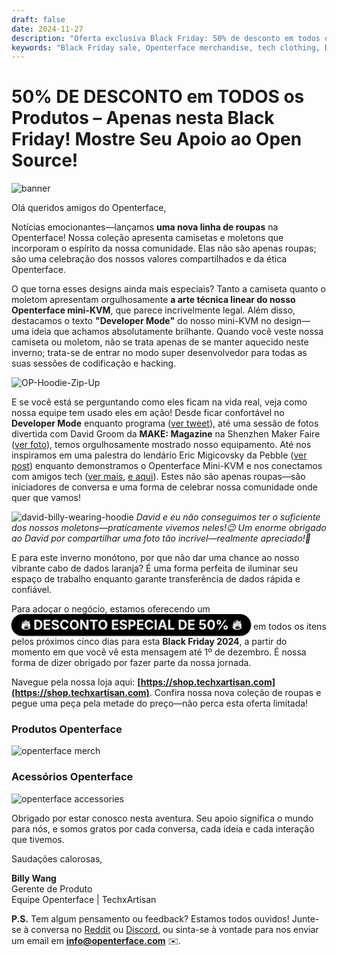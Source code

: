 ```yaml
---
draft: false
date: 2024-11-27
description: "Oferta exclusiva Black Friday: 50% de desconto em todos os produtos Openterface! Nova linha de roupas inspiradas em tecnologia com designs Mini-KVM, camisetas Developer Mode, moletons e cabos de dados laranja premium. Oferta limitada até 1º de dezembro."
keywords: "Black Friday sale, Openterface merchandise, tech clothing, Developer Mode hoodie, Mini-KVM design, tech apparel, orange data cable, tech fashion, open source merchandise, TechxArtisan shop, tech community, developer clothing, tech accessories, 50% discount, limited time offer"
---
```


# 50% DE DESCONTO em TODOS os Produtos – Apenas nesta Black Friday! Mostre Seu Apoio ao Open Source!

<style>
  .heartbeat-label {
    display: inline-block;
    background-color: #000000;
    color: white;
    font-size: 1.5em;
    font-weight: bold;
    padding: 5px 15px;
    border-radius: 25px;
    animation: heartbeat 1.6s infinite;
    text-align: center;
  }

  @keyframes heartbeat {
    0% { transform: scale(1); }
    30% { transform: scale(1.01); }
    60% { transform: scale(1); }
  }
</style>

![banner](../pic/241120-Black-Firday-poster-50.jpg)

Olá queridos amigos do Openterface,

Notícias emocionantes—lançamos **uma nova linha de roupas** na Openterface! Nossa coleção apresenta camisetas e moletons que incorporam o espírito da nossa comunidade. Elas não são apenas roupas; são uma celebração dos nossos valores compartilhados e da ética Openterface.

O que torna esses designs ainda mais especiais? Tanto a camiseta quanto o moletom apresentam orgulhosamente **a arte técnica linear do nosso Openterface mini-KVM**, que parece incrivelmente legal. Além disso, destacamos o texto **"Developer Mode"** do nosso mini-KVM no design—uma ideia que achamos absolutamente brilhante. Quando você veste nossa camiseta ou moletom, não se trata apenas de se manter aquecido neste inverno; trata-se de entrar no modo super desenvolvedor para todas as suas sessões de codificação e hacking.

![OP-Hoodie-Zip-Up](../pic/241120-OP-Hoodie-Zip-Up.jpg)

E se você está se perguntando como eles ficam na vida real, veja como nossa equipe tem usado eles em ação! Desde ficar confortável no **Developer Mode** enquanto programa ([ver tweet](https://x.com/TechxArtisan/status/1861611266705379346)), até uma sessão de fotos divertida com David Groom da **MAKE: Magazine** na Shenzhen Maker Faire ([ver foto](https://pbs.twimg.com/media/Gcp8E32agAAEnl-?format=jpg&name=large)), temos orgulhosamente mostrado nosso equipamento. Até nos inspiramos em uma palestra do lendário Eric Migicovsky da Pebble ([ver post](https://www.linkedin.com/posts/billy-wangrb_had-an-incredible-weekend-at-shenzhen-maker-activity-7264123680803233792-l7Mm?utm_source=share&utm_medium=member_desktop)) enquanto demonstramos o Openterface Mini-KVM e nos conectamos com amigos tech ([ver mais](https://twitter.com/TechxArtisan/status/1858397377196965913), [e aqui](https://twitter.com/TechxArtisan/status/1858400923325726750)). Estes não são apenas roupas—são iniciadores de conversa e uma forma de celebrar nossa comunidade onde quer que vamos!

![david-billy-wearing-hoodie](../pic/241120-david-billy-wearing-hoodie.webp)
*David e eu não conseguimos ter o suficiente dos nossos moletons—praticamente vivemos neles!😉 Um enorme obrigado ao David por compartilhar uma foto tão incrível—realmente apreciado!🎉*

E para este inverno monótono, por que não dar uma chance ao nosso vibrante cabo de dados laranja? É uma forma perfeita de iluminar seu espaço de trabalho enquanto garante transferência de dados rápida e confiável.

Para adoçar o negócio, estamos oferecendo um <a href="https://shop.techxartisan.com" style="text-decoration: none;"><span class="heartbeat-label">🔥 DESCONTO ESPECIAL DE 50% 🔥</span></a> em todos os itens pelos próximos cinco dias para esta **Black Friday 2024**, a partir do momento em que você vê esta mensagem até 1º de dezembro. É nossa forma de dizer obrigado por fazer parte da nossa jornada.

Navegue pela nossa loja aqui: **[https://shop.techxartisan.com](https://shop.techxartisan.com)**. Confira nossa nova coleção de roupas e pegue uma peça pela metade do preço—não perca esta oferta limitada!

### Produtos Openterface
![openterface merch](../pic/241120-txa-shop-op-merch.jpg)

### Acessórios Openterface
![openterface accessories](../pic/241120-txa-shop-op-accessories.jpg)

Obrigado por estar conosco nesta aventura. Seu apoio significa o mundo para nós, e somos gratos por cada conversa, cada ideia e cada interação que tivemos.

Saudações calorosas,

**Billy Wang**  
Gerente de Produto  
Equipe Openterface | TechxArtisan  

**P.S.** Tem algum pensamento ou feedback? Estamos todos ouvidos! Junte-se à conversa no [Reddit](https://openterface.com/reddit) ou [Discord](https://openterface.com/discord), ou sinta-se à vontade para nos enviar um email em **info@openterface.com** ✉️.
